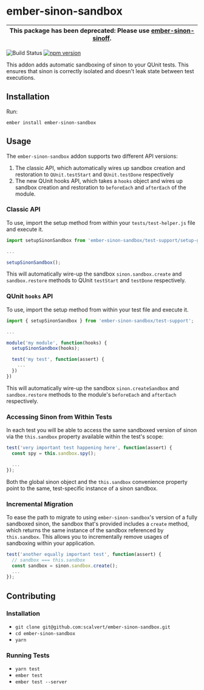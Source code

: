 # ember-sinon-sandbox

| **This package has been deprecated**: Please use [ember-sinon-sinoff](https://github.com/scalvert/ember-sinon-sinoff). |
| --- |

![Build Status](https://api.travis-ci.org/scalvert/ember-sinon-sandbox.svg?branch=master)
[![npm version](https://badge.fury.io/js/ember-sinon-sandbox.svg)](https://badge.fury.io/js/ember-sinon-sandbox)

This addon adds automatic sandboxing of sinon to your QUnit tests. This ensures that sinon is correctly isolated and doesn't leak state between test executions.

## Installation

Run:

```
ember install ember-sinon-sandbox
```

## Usage

The `ember-sinon-sandbox` addon supports two different API versions:

1. The classic API, which automatically wires up sandbox creation and restoration to `QUnit.testStart` and `QUnit.testDone` respectively
1. The new QUnit hooks API, which takes a `hooks` object and wires up sandbox creation and restoration to `beforeEach` and `afterEach` of the module.

### Classic API

To use, import the setup method from within your `tests/test-helper.js` file and execute it.

```js
import setupSinonSandbox from 'ember-sinon-sandbox/test-support/setup-global-sinon-sandbox';

...

setupSinonSandbox();
```

This will automatically wire-up the sandbox `sinon.sandbox.create` and `sandbox.restore` methods to QUnit `testStart` and `testDone` respectively.

### QUnit `hooks` API

To use, import the setup method from within your test file and execute it.

```js
import { setupSinonSandbox } from 'ember-sinon-sandbox/test-support';

...

module('my module', function(hooks) {
  setupSinonSandbox(hooks);

  test('my test', function(assert) {
    ...
  })
})
```

This will automatically wire-up the sandbox `sinon.createSandbox` and `sandbox.restore` methods to the module's `beforeEach` and `afterEach` respectively.

### Accessing Sinon from Within Tests

In each test you will be able to access the same sandboxed version of sinon via the `this.sandbox` property available within the test's scope:

```js
test('very important test happening here', function(assert) {
  const spy = this.sandbox.spy();

  ...
});
```

Both the global sinon object and the `this.sandbox` convenience property point to the same, test-specific instance of a sinon sandbox.

### Incremental Migration

To ease the path to migrate to using `ember-sinon-sandbox`'s version of a fully sandboxed sinon, the sandbox that's provided includes a `create` method, which returns the same instance of the sandbox referenced by `this.sandbox`. This allows you to incrementally remove usages of sandboxing within your application.

```js
test('another equally important test', function(assert) {
  // sandbox === this.sandbox
  const sandbox = sinon.sandbox.create();
  ...
});
```

## Contributing

### Installation

- `git clone git@github.com:scalvert/ember-sinon-sandbox.git`
- `cd ember-sinon-sandbox`
- `yarn`

### Running Tests

- `yarn test`
- `ember test`
- `ember test --server`
